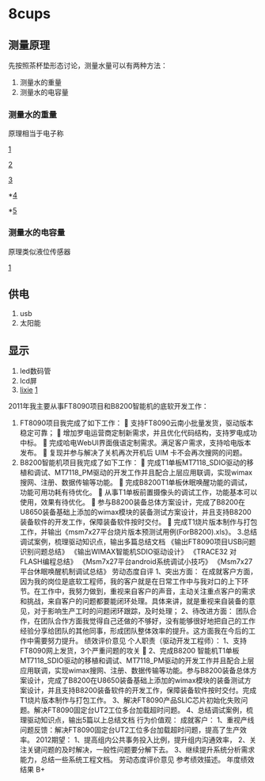 # 8cups
## 测量原理
先按照茶杯垫形态讨论，测量水量可以有两种方法：
1. 测量水的重量
2. 测量水的电容量

### 测量水的重量
原理相当于电子称

[1](https://detail.tmall.com/item.htm?spm=a220o.1000855.1998025129.2.4bbcd699Nw0a40&abtest=_AB-LR32-PR32&pvid=917c5cca-118e-4a52-a3fc-a622e9567838&pos=2&abbucket=_AB-M32_B16&acm=03054.1003.1.2768562&id=525189617901&scm=1007.16862.95220.23864_0)

[2](https://item.taobao.com/item.htm?spm=a230r.1.14.51.2ec98956D3rmOC&id=521633919628&ns=1&abbucket=4#detail)

[3](http://bbs.elecfans.com/jishu_919726_1_1.html)

*[4](https://www.sparkfun.com/datasheets/Sensors/Pressure/fsrguide.pdf)

*[5](https://segmentfault.com/a/1190000008018300)
### 测量水的电容量
原理类似液位传感器

[1](https://item.taobao.com/item.htm?id=537386325570&ali_refid=a3_430582_1006:1125132550:N:%E6%B6%B2%E4%BD%8D%E4%BC%A0%E6%84%9F%E5%99%A8+%E4%B8%80%E4%BD%93%E5%8C%96:111b62f7d87339130714c431ac7eee16&ali_trackid=1_111b62f7d87339130714c431ac7eee16&spm=a230r.1.14.1#detail)

## 供电
1. usb
2. 太阳能

## 显示
1. led数码管
2. lcd屏
3. [lixie](https://github.com/connornishijima/Lixie-hardware)
    [1](https://github.com/connornishijima/Lixie-projects)


2011年我主要从事FT8090项目和B8200智能机的底软开发工作：
1.	FT8090项目我完成了如下工作：
	支持FT8090云南小批量发货，驱动版本稳定可靠；
	增加罗电运营商定制新需求，并且优化代码结构，支持罗电成功中标。
	完成哈电WebUI界面俄语定制需求。满足客户需求，支持哈电版本发布。
	复现并参与解决了关机再次开机后 UIM 卡不会再次搜网的问题。
2.	B8200智能机项目我完成了如下工作：
	完成T1单板MT7118_SDIO驱动的移植和调试、MT7118_PM驱动的开发工作并且配合上层应用联调，实现wimax搜网、注册、数据传输等功能。
	完成B8200T1单板休眠唤醒功能的调试，功能可用功耗有待优化。
	从事T1单板前置摄像头的调试工作，功能基本可以使用，效果有待优化。
	参与B8200装备总体方案设计，完成了B8200在U8650装备基础上添加的wimax模块的装备测试方案设计，并且支持B8200装备软件的开发工作，保障装备软件按时交付。
	完成T1烧片版本制作与打包工作，并输出《msm7x27平台烧片版本预测试用例(ForB8200).xls》。
3.总结调试案例，梳理驱动知识点，输出多篇总结文档
《输出FT8090项目USB问题识别问题总结》
《输出WIMAX智能机SDIO驱动设计》
《TRACE32 对FLASH编程总结》
《Msm7x27平台android系统调试小技巧》
《Msm7x27平台休眠唤醒机制调试总结》
劳动态度自评	1、突出方面：
在成就客户方面，因为我的岗位是底软工程师，我的客户就是在日常工作中与我对口的上下环节。在工作中，我努力做到，重视来自客户的声音，主动关注重点客户的需求和挑战，来自客户的问题都要能闭环处理。具体来讲，就是重视来自装备的意见，对于影响生产工时的问题闭环跟踪，及时处理；
2、待改进方面：
团队合作，在团队合作方面我觉得自己还做的不够好，没有能够很好地把自己的工作经验分享给团队的其他同事，形成团队整体效率的提升。这方面我在今后的工作中需要努力提升。
绩效评价意见	个人职责（驱动开发工程师）：
1、支持FT8090网上发货，3个严重问题的攻关
 2、完成B8200 智能机T1单板MT7118_SDIO驱动的移植和调试、MT7118_PM驱动的开发工作并且配合上层应用联调，实现wimax搜网、注册、数据传输等功能。参与B8200装备总体方案设计，完成了B8200在U8650装备基础上添加的wimax模块的装备测试方案设计，并且支持B8200装备软件的开发工作，保障装备软件按时交付。完成T1烧片版本制作与打包工作。
3、解决FT8090产品SLIC芯片初始化失败问题。解决FT8090固定台UT2工位多台加载超时问题。
4、总结调试案例，梳理驱动知识点，输出5篇以上总结文档
行为价值观：
成就客户：
1、重视产线问题反馈：解决FT8090固定台UT2工位多台加载超时问题，提高了生产效率。
2012期望：
1、提高组内公共事务投入比例，提升组内沟通效率，
2、关注关键问题的及时解决，一般性问题要分解下去。
3、继续提升系统分析需求能力，总结一些系统工程文档。
劳动态度评价意见	参考绩效描述。
年度绩效结果	B+

